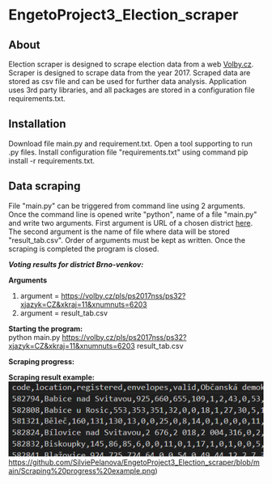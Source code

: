 # EngetoProject3_Election_scraper

## About
Election scraper is designed to scrape election data from a web [Volby.cz](https://volby.cz/pls/ps2017nss/ps3?xjazyk=CZ). Scraper is designed to scrape data from the year 2017. Scraped data are stored as csv file and can be used for further data analysis. Application uses 3rd party libraries, and all packages are stored in a configuration file requirements.txt.

## Installation

Download file main.py and requirement.txt. Open a tool supporting to run .py files. Install configuration file "requirements.txt" using command pip install -r requirements.txt.  

## Data scraping
File "main.py" can be triggered from command line using 2 arguments. Once the command line is opened write "python", name of a file "main.py" and write two arguments. First argument is URL of a chosen district [here](https://volby.cz/pls/ps2017nss/ps3?xjazyk=CZ). The second argument is the name of file where data will be stored "result_tab.csv". Order of arguments must be kept as written. Once the scraping is completed the program is closed.

**_Voting results for district Brno-venkov:_**

__Arguments__  
1. argument = https://volby.cz/pls/ps2017nss/ps32?xjazyk=CZ&xkraj=11&xnumnuts=6203
1. argument = result_tab.csv

__Starting the program:__  
python main.py https://volby.cz/pls/ps2017nss/ps32?xjazyk=CZ&xkraj=11&xnumnuts=6203 result_tab.csv

__Scraping progress:__  

__Scraping result example:__
![Sraping result example](https://github.com/SilviePelanova/EngetoProject3_Election_scraper/blob/main/Scraping%20progress%20example.png)https://github.com/SilviePelanova/EngetoProject3_Election_scraper/blob/main/Scraping%20progress%20example.png)
